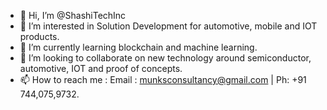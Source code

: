 - 👋 Hi, I’m @ShashiTechInc
- 👀 I’m interested in Solution Development for automotive, mobile and IOT products.
- 🌱 I’m currently learning blockchain and machine learning.
- 💞️ I’m looking to collaborate on new technology around semiconductor, automotive, IOT and proof of concepts.
- 📫 How to reach me : Email : munksconsultancy@gmail.com | Ph: +91 744,075,9732.

<!---
ShashiTechInc/ShashiTechInc is a ✨ special ✨ repository because its `README.md` (this file) appears on your GitHub profile.
You can click the Preview link to take a look at your changes.
--->
